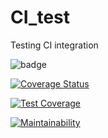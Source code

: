 # CI_test
Testing CI integration

![badge](https://travis-ci.org/meshnesh/CI_test.svg?branch=master)

[![Coverage Status](https://coveralls.io/repos/github/meshnesh/CI_test/badge.svg?branch=master)](https://coveralls.io/github/meshnesh/CI_test?branch=master)

[![Test Coverage](https://api.codeclimate.com/v1/badges/3ad9ed18f5b2a815c3b9/test_coverage)](https://codeclimate.com/github/meshnesh/CI_test/test_coverage)

[![Maintainability](https://api.codeclimate.com/v1/badges/3ad9ed18f5b2a815c3b9/maintainability)](https://codeclimate.com/github/meshnesh/CI_test/maintainability)
